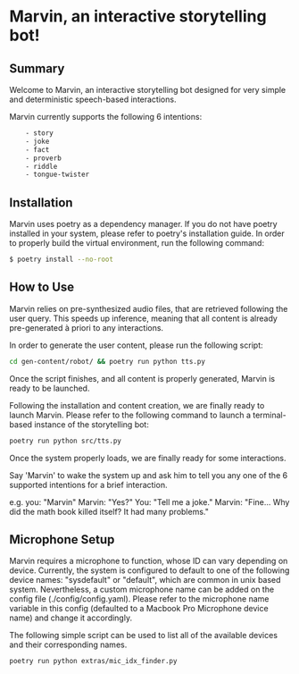 # Marvin, an interactive storytelling bot!

## Summary

Welcome to Marvin, an interactive storytelling bot designed for very simple and deterministic speech-based  interactions.

Marvin currently supports the following 6 intentions:
```sh
    - story
    - joke
    - fact
    - proverb
    - riddle
    - tongue-twister
```

## Installation

Marvin uses poetry as a dependency manager. If you do not have poetry installed in your system, please refer to poetry's installation guide.
In order to properly build the virtual environment, run the following command:

```sh
$ poetry install --no-root
```
## How to Use

Marvin relies on pre-synthesized audio files, that are retrieved following the user query. This speeds up inference, meaning that all content is already pre-generated à priori to any interactions.

In order to generate the user content, please run the following script:

```sh
cd gen-content/robot/ && poetry run python tts.py
```
Once the script finishes, and all content is properly generated, Marvin is ready to be launched.

Following the installation and content creation, we are finally ready to launch Marvin. Please refer to the following command to launch a terminal-based instance of the storytelling bot:

```sh
poetry run python src/tts.py
```
Once the system properly loads, we are finally ready for some interactions.

Say 'Marvin' to wake the system up and ask him to tell you any one of the 6 supported intentions for a brief interaction.

e.g.
    you: "Marvin"
    Marvin: "Yes?"
    You: "Tell me a joke."
    Marvin: "Fine... Why did the math book killed itself? It had many problems."

## Microphone Setup

Marvin requires a microphone to function, whose ID can vary depending on device. Currently, the system is configured to default to one of the following device names: "sysdefault" or "default", which are common in unix based system. Nevertheless, a custom microphone name can be added on the config file (./config/config.yaml). Please refer to the microphone name variable in this config (defaulted to a Macbook Pro Microphone device name) and change it accordingly.

The following simple script can be used to list all of the available devices and their corresponding names.

```sh
poetry run python extras/mic_idx_finder.py
```
